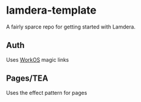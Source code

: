 # lamdera-template

A fairly sparce repo for getting started with Lamdera.

## Auth
Uses [WorkOS](https://workos.com/) magic links

## Pages/TEA
Uses the effect pattern for pages
